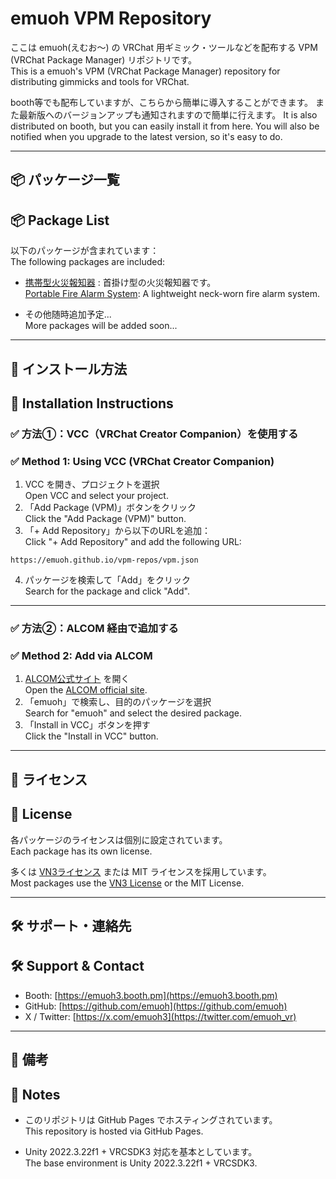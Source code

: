 
# emuoh VPM Repository
ここは emuoh(えむお～) の VRChat 用ギミック・ツールなどを配布する VPM (VRChat Package Manager) リポジトリです。  
This is a emuoh's VPM (VRChat Package Manager) repository for distributing gimmicks and tools for VRChat.

booth等でも配布していますが、こちらから簡単に導入することができます。 
また最新版へのバージョンアップも通知されますので簡単に行えます。
It is also distributed on booth, but you can easily install it from here. 
You will also be notified when you upgrade to the latest version, so it's easy to do.

---

## 📦 パッケージ一覧  
## 📦 Package List

以下のパッケージが含まれています：  
The following packages are included:

- [携帯型火災報知器](https://github.com/emuoh/PortablFireAlarmSystem/tree/main) : 首掛け型の火災報知器です。  
  [Portable Fire Alarm System](https://github.com/emuoh/PortablFireAlarmSystem/tree/main/EN_README.md): A lightweight neck-worn fire alarm system.

- その他随時追加予定...  
  More packages will be added soon...

---

## 🧩 インストール方法  
## 🧩 Installation Instructions

### ✅ 方法①：VCC（VRChat Creator Companion）を使用する  
### ✅ Method 1: Using VCC (VRChat Creator Companion)

1. VCC を開き、プロジェクトを選択  
   Open VCC and select your project.  
2. 「Add Package (VPM)」ボタンをクリック  
   Click the "Add Package (VPM)" button.  
3. 「+ Add Repository」から以下のURLを追加：  
   Click "+ Add Repository" and add the following URL:

```
https://emuoh.github.io/vpm-repos/vpm.json
```

4. パッケージを検索して「Add」をクリック  
   Search for the package and click "Add".

---

### ✅ 方法②：ALCOM 経由で追加する  
### ✅ Method 2: Add via ALCOM

1. [ALCOM公式サイト](https://vpm.alcom.dev) を開く  
   Open the [ALCOM official site](https://vpm.alcom.dev).  
2. 「emuoh」で検索し、目的のパッケージを選択  
   Search for "emuoh" and select the desired package.  
3. 「Install in VCC」ボタンを押す  
   Click the "Install in VCC" button.

---

## 📜 ライセンス  
## 📜 License

各パッケージのライセンスは個別に設定されています。  
Each package has its own license.

多くは [VN3ライセンス](https://vn3.dev/) または MIT ライセンスを採用しています。  
Most packages use the [VN3 License](https://vn3.dev/) or the MIT License.

---

## 🛠 サポート・連絡先  
## 🛠 Support & Contact

- Booth: [https://emuoh3.booth.pm](https://emuoh3.booth.pm)  
- GitHub: [https://github.com/emuoh](https://github.com/emuoh)  
- X / Twitter: [https://x.com/emuoh3](https://twitter.com/emuoh_vr)

---

## 🧷 備考  
## 🧷 Notes

- このリポジトリは GitHub Pages でホスティングされています。  
  This repository is hosted via GitHub Pages.

- Unity 2022.3.22f1 + VRCSDK3 対応を基本としています。  
  The base environment is Unity 2022.3.22f1 + VRCSDK3.
